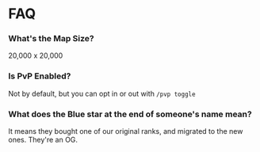 # FAQ

### What's the Map Size?

20,000 x 20,000

### Is PvP Enabled?

Not by default, but you can opt in or out with `/pvp toggle`

### What does the Blue star at the end of someone's name mean?

It means they bought one of our original ranks, and migrated to the new ones. They're an OG.

